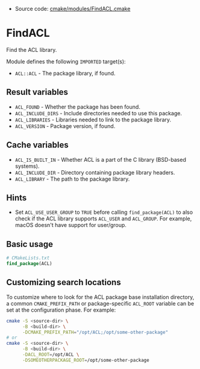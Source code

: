 <!-- This is auto-generated file. -->
* Source code: [cmake/modules/FindACL.cmake](https://github.com/petk/php-build-system/blob/master/cmake/cmake/modules/FindACL.cmake)

# FindACL

Find the ACL library.

Module defines the following `IMPORTED` target(s):

* `ACL::ACL` - The package library, if found.

## Result variables

* `ACL_FOUND` - Whether the package has been found.
* `ACL_INCLUDE_DIRS` - Include directories needed to use this package.
* `ACL_LIBRARIES` - Libraries needed to link to the package library.
* `ACL_VERSION` - Package version, if found.

## Cache variables

* `ACL_IS_BUILT_IN` - Whether ACL is a part of the C library (BSD-based
  systems).
* `ACL_INCLUDE_DIR` - Directory containing package library headers.
* `ACL_LIBRARY` - The path to the package library.

## Hints

* Set `ACL_USE_USER_GROUP` to `TRUE` before calling `find_package(ACL)` to also
  check if the ACL library supports `ACL_USER` and `ACL_GROUP`. For example,
  macOS doesn't have support for user/group.

## Basic usage

```cmake
# CMakeLists.txt
find_package(ACL)
```

## Customizing search locations

To customize where to look for the ACL package base
installation directory, a common `CMAKE_PREFIX_PATH` or
package-specific `ACL_ROOT` variable can be set at
the configuration phase. For example:

```sh
cmake -S <source-dir> \
      -B <build-dir> \
      -DCMAKE_PREFIX_PATH="/opt/ACL;/opt/some-other-package"
# or
cmake -S <source-dir> \
      -B <build-dir> \
      -DACL_ROOT=/opt/ACL \
      -DSOMEOTHERPACKAGE_ROOT=/opt/some-other-package
```
